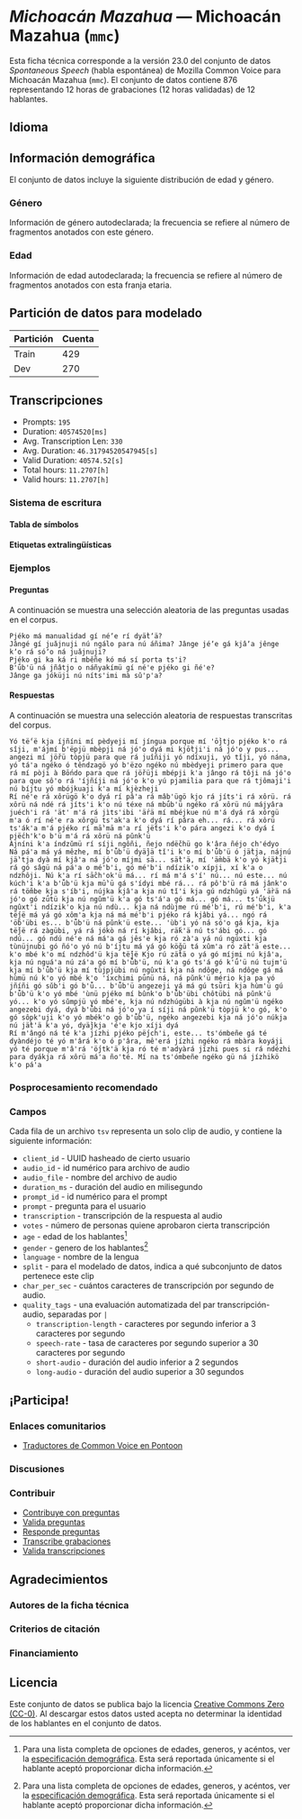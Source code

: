 # *Michoacán Mazahua* &mdash; Michoacán Mazahua (`mmc`)
Esta ficha técnica corresponde a la versión 23.0 del conjunto de datos *Spontaneous Speech* (habla espontánea) de Mozilla Common Voice 
para Michoacán Mazahua (`mmc`). El conjunto de datos contiene 876 representando 12 horas de grabaciones 
(12 horas validadas) de 12 hablantes.

## Idioma
<!-- {{LANGUAGE_DESCRIPTION}} -->
<!-- Proporciona una breve descripción (1-2 párrafos) de tu lengua -->

## Información demográfica
El conjunto de datos incluye la siguiente distribución de edad y género.
<!-- Puedes obtener gran parte de la información de esta sección desde [https://analyzer.cv-toolbox.web.tr/browse](https://analyzer.cv-toolbox.web.tr/browse) -->

### Género
Información de género autodeclarada; la frecuencia se refiere al número de fragmentos anotados con este género.
<!-- {{GENDER_TABLE}} -->
<!-- @ GENERADO AUTOMÁTICAMENTE @ -->
<!-- | Género              | Frecuencia |
|---------------------|------------|
| masculino           | ? |
| no declarado        | ? |
| femenino            | ? | -->

### Edad
Información de edad autodeclarada; la frecuencia se refiere al número de fragmentos anotados con esta franja etaria.
<!-- {{AGE_TABLE}} -->
<!-- @ GENERADO AUTOMÁTICAMENTE @ -->
<!-- | Franja etaria  | Frecuencia |
|----------------|------------|
| adolescencia   | ? |
| veintes        | ? |
| treintas       | ? |
| cuarentas      | ? |
| cincuentas     | ? |
   ...si en tus datos aparecen otros rangos de edad, añade filas... -->

## Partición de datos para modelado



 | Partición | Cuenta |
|-|-|
| Train | 429 |
| Dev | 270 |


## Transcripciones

* Prompts: `195`
* Duration: `40574520[ms]`
* Avg. Transcription Len: `330`
* Avg. Duration: `46.31794520547945[s]`
* Valid Duration: `40574.52[s]`
* Total hours: `11.2707[h]`
* Valid hours: `11.2707[h]`

<!-- {{TRANSCRIPTIONS_DESCRIPTION}} -->
<!-- Una descripción del sistema de transcripción utilizado -->

### Sistema de escritura
<!-- {{WRITING_SYSTEM_DESCRIPTION}} -->
<!-- @ OPCIONAL @ -->
<!-- Una descripción del sistema (o sistemas) de escritura usado en el corpus de texto -->

#### Tabla de símbolos
<!-- {{ALPHABET_TABLE}} -->
<!-- @ OPCIONAL @ -->
<!-- Si el sistema de escritura es alfabético, puedes incluir aquí el alfabeto válido -->

#### Etiquetas extralingüísticas

### Ejemplos

#### Preguntas
A continuación se muestra una selección aleatoria de las preguntas usadas en el corpus.

```
Pjéko má manualidad gí néʼe rí dyä̀tʼä?
Jângé gí juǎjnuji nú ngálo para nú áñima? Jânge jéʼe gá kjâʼa jênge kʼo rá sóʼo ná juǎjnuji?
Pjéko gi ka ká ri mběñe kó má sí porta ts'i?
B'ǘb'ü ná jñâtjo o náñyakímü gí né'e pjéko gi ñé'e?
Jânge ga jóküji nú níts'imi mà sǔ'p'a?
```

<!-- {{QUESTIONS_SAMPLE}} -->

#### Respuestas
A continuación se muestra una selección aleatoria de respuestas transcritas del corpus.

```
Yó të́'ë kja íjñíni mí pèdyeji mí jíngua porque mí 'ṑjtjo pjéko k'o rá sîji, m'ájmí b'ëpjü mbèpji ná jó'o dyá mi kjṑtji'i ná jó'o y pus... angezi mí jö̌rü tòpjü para que rá juîñiji yó ndíxuji, yó tǐji, yó nána, yó tá'a ngéko ó têndzagö yó b'ëzo ngéko nú mbèdyeji primero para que rá mí pòji à Bṓndo para que rá jö̌rüji mbépji k'a jângo rá tôji ná jó'o para que sô'o rá 'íjñíji ná jó'o k'o yú pjamilia para que rá tjômaji'i nú bíjtu yó mbójkuaji k'a mí kjèzheji
Rí né'e rá xôrügö k'o dyá rí pâ'a rá mâb'ügö kjo rá jíts'i rá xôrü. rá xôrü ná ndé rá jíts'i k'o nú téxe ná mbǘb'ü ngéko rá xôrü nú májyâra juéch'i rá 'ät' m'á rá jìts'ibi 'ä́rä mí mbéjkue nú m'á dyá rá xôrgü m'a ó rí né'e ra xôrgü ts'ak'a k'o dyá rí pâra eh... rá... rá xôrü ts'ák'a m'á pjéko rí mā̀'mā m'a rí jë́ts'i k'o pára angezi k'o dyá í pjë́ch'k'o b'ü m'á rá xôrü ná pǔnk'ü
Àjníni k'a índzǔmü rí síji ngôñi, ñejo ndë̌chü go k'âra ñéjo ch'édyo
Ná pá'a má yá mêzhe, mí b'ǚb'ü dyä̀jä tǐ'i k'o mí b'ǚb'ü ó jä̀tja, nájnú jä̀'tja dyà mí kjâ'a ná jó'o míjmi sä... sä̀t'ä, mí 'ä̀mbä k'o yó kjä̀tji rá gó sâgü ná pá'a o mé'b'i, gó mé'b'i ndízik'o xípji, xí k'a o ndzhôji. Nú k'a rí sā̂ch'ok'ü má... rí má m'á s'í' nú... nú este... nú kúch'i k'a b'ǚb'ü kja mū̀'ū gá s'ídyi mbé rá... rá pô'b'ü rá má jânk'o rá tö̌mbe kja s'íb'i, nújka kjâ'a kja nú tǐ'i kja gú ndzhûgü yá 'ä̀rä ná jó'o gó zǘtü kja nú ngǔm'ü k'a gó ts'á'a gó má... gó má... ts'ǘkjü  ngûxt'i ndízik'o kja nú ndù... kja ná ndùjme rú mé'b'i, rú mé'b'i, k'a të́jë má yá gó xôm'a kja ná má mé'b'i pjéko rá kjâbi yá... ngó rá 'ö́b'übi es... b'ǚb'ü ná pǔnk'ü este... 'ùb'i yó ná só'o gá kja, kja të̌jë rá zàgübi, yá rá jókò ná rí kjâbi, rä́k'ä nú ts'ábi gó... gó ndú... gó ndú né'e ná má'a gá jês'e kja ró zà'a yá nú ngúxti kja tùnüjnubi gó ñó'o yó nú b'íjtu má yá gó kö̌gü tá xûm'a ró zä̀t'ä este... k'o mbé k'o mí ndzhôd'ü kja të̌jë Kjo rú zä̀tä o yá gó míjmi nú kjâ'a, kja nú nguá'a nú zá'a gó mí b'ǚb'ü, nú k'a gó ts'á gó k'ǘ'ü nú tujm'ü kja mí b'ǚb'ü kja mí tùjpjübi nú ngûxti kja ná ndôge, ná ndôge gá má hùmü nú k'o yó mbé k'o 'íxchimi pǘnü ná, ná pǔnk'ü mério kja pa yó jñíñi gó sǔb'i gó b'ǚ... b'ǚb'ü angezeji yá má gú tsǜri kja hùm'ü gú b'ǚb'ü k'o yó mbé 'ùnü pjéko mí bûnk'o b'ǚb'übi chôtübi ná pǔnk'ü yó... k'o yó sǔmpjü yó mbé'e, kja nú ndzhúgübi à kja nú ngǔm'ü ngéko angezebi dyá, dyá b'ǚbi ná jó'o ya í síji ná pǔnk'ü tòpjü k'o gó, k'o gó sôpk'uji k'o yó mbék'o gó b'ǚb'ü, ngéko angezebi kja ná jó'o núkja nú jä̀t'ä k'a yó, dyä̀jkja 'é'e kjo xíji dyá
Rí m'ângó ná té k'a jízhi pjéko pë́jch'i, este... ts'ómbeñe gá té dyàndéjo té yó m'ârá k'o ó p'âra, mê'erá jízhi ngéko rá mbàra koyáji yó té porque m'â'rá 'ö́jtk'ä kja ró té m'adyàrá jízhi pues si rá ndézhi para dyákja rá xôrü má'a ño'té. Mí na ts'ómbeñe ngéko gü ná jízhikö k'o pá'a
```

<!-- {{TRANSCRIPTIONS_SAMPLE}} -->

### Posprocesamiento recomendado
<!-- {{RECOMMENDED_POSTPROCESSING_DESCRIPTION}} -->
<!-- @ OPCIONAL @ -->
<!-- Qué deberían hacer los usuarios antes de emplear los datos, por ejemplo normalización Unicode o normalización de etiquetas extralingüísticas -->

### Campos
Cada fila de un archivo `tsv` representa un solo clip de audio, y contiene la siguiente información:

* `client_id` - UUID hasheado de cierto usuario
* `audio_id` - id numérico para archivo de audio
* `audio_file` - nombre del archivo de audio
* `duration_ms` - duración del audio en milisegundo
* `prompt_id` - id numérico para el prompt
* `prompt` - pregunta para el usuario
* `transcription` - transcripción de la respuesta al audio
* `votes` - número de personas quiene aprobaron cierta transcripción
* `age` - edad de los hablantes[^1]
* `gender` - genero de los hablantes[^1]
* `language` - nombre de la lengua
* `split` - para el modelado de datos, indica a qué subconjunto de datos pertenece este clip
* `char_per_sec` - cuántos caracteres de transcripción por segundo de audio.
* `quality_tags` - una evaluación automatizada del par transcripción-audio, separadas por `|`
   * `transcription-length` -  caracteres por segundo inferior a 3 caracteres por segundo
   * `speech-rate` - tasa de caracteres por segundo superior a 30 caracteres por segundo
   * `short-audio` - duración del audio inferior a 2 segundos
   * `long-audio` - duración del audio superior a 30 segundos

#### 
[^1]: Para una lista completa de opciones de edades, generos, y acéntos, ver la [especificación demográfica](https://github.com/common-voice/common-voice/blob/main/web/src/stores/demographics.ts). Esta será reportada únicamente si el hablante aceptó proporcionar dicha información.

## ¡Participa!

### Enlaces comunitarios

* [Traductores de Common Voice en Pontoon](https://pontoon.mozilla.org/mmc/common-voice/contributors/)

<!-- {{COMMUNITY_LINKS_LIST}} -->
<!-- @ OPCIONAL @ -->
<!-- Enlaces a chats o foros comunitarios -->

### Discusiones
<!-- {{DISCUSSION_LINKS_LIST}} -->
<!-- @ OPCIONAL @ -->
<!-- Aquí se pueden incluir enlaces a discusiones, por ejemplo en Discourse u otros foros o blogs -->

### Contribuir
* [Contribuye con preguntas](https://commonvoice.mozilla.org/spontaneous-speech/beta/question)
* [Valida preguntas](https://commonvoice.mozilla.org/spontaneous-speech/beta/validate)
* [Responde preguntas](https://commonvoice.mozilla.org/spontaneous-speech/beta/prompts)
* [Transcribe grabaciones](https://commonvoice.mozilla.org/spontaneous-speech/beta/transcribe)
* [Valida transcripciones](https://commonvoice.mozilla.org/spontaneous-speech/beta/check-transcript)
<!-- {{CONTRIBUTE_LINKS_LIST}} -->
<!-- Aquí puedes incluir enlaces sobre cómo contribuir al conjunto de datos -->

## Agradecimientos

### Autores de la ficha técnica
<!-- {{DATASHEET_AUTHORS_LIST}} -->
<!-- Una lista en el formato: Su Nombre <email@email.com> -->

### Criterios de citación
<!-- {{CITATION_DESCRIPTION}} -->
<!-- @ OPCIONAL @ -->
<!-- Si publicó un artículo y desea que lo citen, puede incluir el BiBTeX aquí -->

### Financiamiento
<!-- {{FUNDING_DESCRIPTION}} -->
<!-- @ OPCIONAL @ -->
<!-- Si recibió financiamiento, puede incluir el reconocimiento aquí -->

## Licencia
Este conjunto de datos se publica bajo la licencia [Creative Commons Zero (CC-0)](https://creativecommons.org/public-domain/cc0/). Al descargar estos datos
usted acepta no determinar la identidad de los hablantes en el conjunto de datos.